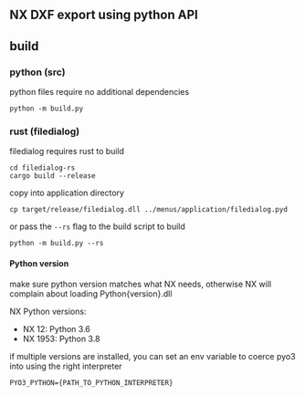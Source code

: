 ## NX DXF export using python API

## build

### python (src)
python files require no additional dependencies

```
python -m build.py
```

### rust (filedialog)

filedialog requires rust to build
```
cd filedialog-rs
cargo build --release
```


copy into application directory
```
cp target/release/filedialog.dll ../menus/application/filedialog.pyd
```

or pass the `--rs` flag to the build script to build 
```
python -m build.py --rs
```

#### Python version
make sure python version matches what NX needs, otherwise NX will complain about loading Python{version}.dll

NX Python versions:
- NX 12: Python 3.6
- NX 1953: Python 3.8

if multiple versions are installed, you can set an env variable to coerce pyo3 into using the right interpreter
```
PYO3_PYTHON={PATH_TO_PYTHON_INTERPRETER}
```
